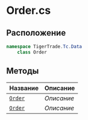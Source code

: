 
# Order.cs
## Расположение
```csharp
namespace TigerTrade.Tc.Data  
    class Order
```

## Методы
| Название | Описание |
| --- | --- |
| [`Order`](./metody/Order.md) | *Описание* |
| [`Order`](./metody/Order.md) | *Описание* |
